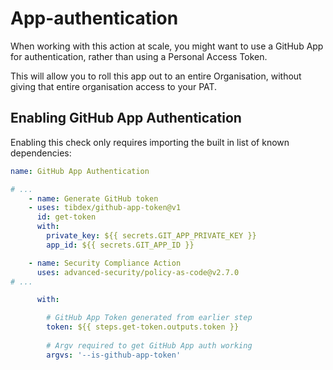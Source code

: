 # App-authentication

When working with this action at scale, you might want to use a GitHub App for authentication, rather than using a Personal Access Token.

This will allow you to roll this app out to an entire Organisation, without giving that entire organisation access to your PAT.

## Enabling GitHub App Authentication

Enabling this check only requires importing the built in list of known dependencies:

```yaml
name: GitHub App Authentication

# ...
    - name: Generate GitHub token
    - uses: tibdex/github-app-token@v1
      id: get-token
      with:
        private_key: ${{ secrets.GIT_APP_PRIVATE_KEY }}
        app_id: ${{ secrets.GIT_APP_ID }}

    - name: Security Compliance Action
      uses: advanced-security/policy-as-code@v2.7.0
# ...

      with:

        # GitHub App Token generated from earlier step
        token: ${{ steps.get-token.outputs.token }}
        
        # Argv required to get GitHub App auth working
        argvs: '--is-github-app-token'
```
